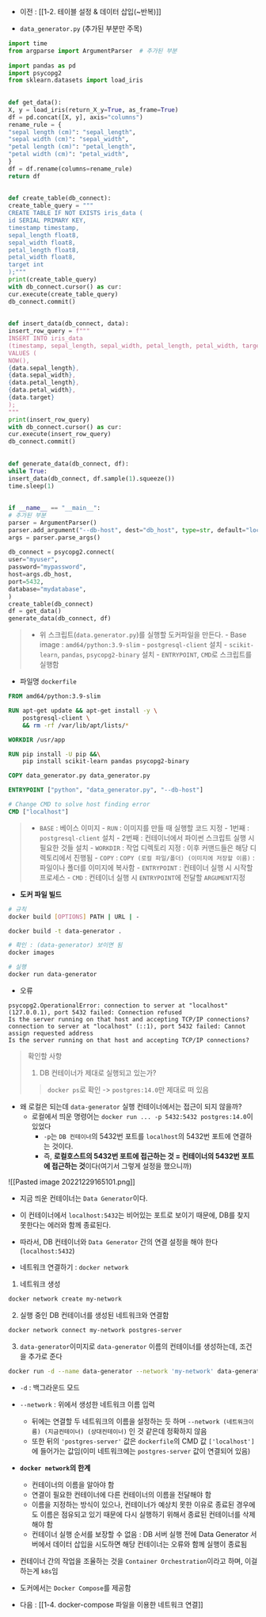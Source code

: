 - 이전 : [[1-2. 테이블 설정 & 데이터 삽입(~반복)]]

- `data_generator.py` (추가된 부분만 주목)
```python
import time  
from argparse import ArgumentParser  # 추가된 부분
  
import pandas as pd  
import psycopg2  
from sklearn.datasets import load_iris  
  
  
def get_data():  
X, y = load_iris(return_X_y=True, as_frame=True)  
df = pd.concat([X, y], axis="columns")  
rename_rule = {  
"sepal length (cm)": "sepal_length",  
"sepal width (cm)": "sepal_width",  
"petal length (cm)": "petal_length",  
"petal width (cm)": "petal_width",  
}  
df = df.rename(columns=rename_rule)  
return df  
  
  
def create_table(db_connect):  
create_table_query = """  
CREATE TABLE IF NOT EXISTS iris_data (  
id SERIAL PRIMARY KEY,  
timestamp timestamp,  
sepal_length float8,  
sepal_width float8,  
petal_length float8,  
petal_width float8,  
target int  
);"""  
print(create_table_query)  
with db_connect.cursor() as cur:  
cur.execute(create_table_query)  
db_connect.commit()  
  
  
def insert_data(db_connect, data):  
insert_row_query = f"""  
INSERT INTO iris_data  
(timestamp, sepal_length, sepal_width, petal_length, petal_width, target)  
VALUES (  
NOW(),  
{data.sepal_length},  
{data.sepal_width},  
{data.petal_length},  
{data.petal_width},  
{data.target}  
);  
"""  
print(insert_row_query)  
with db_connect.cursor() as cur:  
cur.execute(insert_row_query)  
db_connect.commit()  
  
  
def generate_data(db_connect, df):  
while True:  
insert_data(db_connect, df.sample(1).squeeze())  
time.sleep(1)  
  
  
if __name__ == "__main__":  
# 추가된 부분
parser = ArgumentParser()  
parser.add_argument("--db-host", dest="db_host", type=str, default="localhost")  
args = parser.parse_args()  
  
db_connect = psycopg2.connect(  
user="myuser",  
password="mypassword",  
host=args.db_host,  
port=5432,  
database="mydatabase",  
)  
create_table(db_connect)  
df = get_data()  
generate_data(db_connect, df)
```

> - 위 스크립트(`data.generator.py`)를 실행할 도커파일을 만든다.
		- Base image : `amd64/python:3.9-slim`
		- `postgresql-client` 설치
		- `scikit-learn`, `pandas`, `psycopg2-binary` 설치
		- `ENTRYPOINT`, `CMD`로 스크립트를 실행함

- 파일명 `dockerfile`
```dockerfile
FROM amd64/python:3.9-slim

RUN apt-get update && apt-get install -y \
    postgresql-client \
    && rm -rf /var/lib/apt/lists/*

WORKDIR /usr/app

RUN pip install -U pip &&\
    pip install scikit-learn pandas psycopg2-binary

COPY data_generator.py data_generator.py

ENTRYPOINT ["python", "data_generator.py", "--db-host"]

# Change CMD to solve host finding error
CMD ["localhost"]
```
> - `BASE` : 베이스 이미지
	- `RUN` : 이미지를 만들 때 실행할 코드 지정
		- 1번째 : `postgresql-client` 설치
		- 2번째 : 컨테이너에서 파이썬 스크립트 실행 시 필요한 것들 설치
	- `WORKDIR` : 작업 디렉토리 지정 : 이후 커맨드들은 해당 디렉토리에서 진행됨
	- `COPY` : `COPY (로컬 파일/폴더) (이미지에 저장할 이름)` : 파일이나 폴더를 이미지에 복사함
	- `ENTRYPOINT` : 컨테이너 실행 시 시작할 프로세스
	- `CMD` : 컨테이너 실행 시 `ENTRYPOINT`에 전달할 `ARGUMENT`지정

- **도커 파일 빌드**
```sh
# 규칙
docker build [OPTIONS] PATH | URL | -
```
```sh
docker build -t data-generator .

# 확인 : (data-generator) 보이면 됨
docker images

# 실행
docker run data-generator
```

- 오류
```
psycopg2.OperationalError: connection to server at "localhost" (127.0.0.1), port 5432 failed: Connection refused  
Is the server running on that host and accepting TCP/IP connections?  
connection to server at "localhost" (::1), port 5432 failed: Cannot assign requested address  
Is the server running on that host and accepting TCP/IP connections?
```
> 확인할 사항
> 1. DB 컨테이너가 제대로 실행되고 있는가?
>> `docker ps`로 확인 -> `postgres:14.0`만 제대로 떠 있음

-  왜 로컬은 되는데 `data-generator` 실행 컨테이너에서는 접근이 되지 않을까?
	- 로컬에서 띄운 명령어는 `docker run ... -p 5432:5432 postgres:14.0`이 있었다
		- `-p`는 `DB 컨테이너`의 5432번 포트를 `localhost`의 5432번 포트에 연결하는 것이다.
		- 즉, **로컬호스트의 5432번 포트에 접근하는 것 = 컨테이너의 5432번 포트에 접근하는 것**이다(여기서 그렇게 설정을 했으니까)

![[Pasted image 20221229165101.png]]
- 지금 띄운 컨테이너는 `Data Generator`이다.
- 이 컨테이너에서 `localhost:5432`는 비어있는 포트로 보이기 때문에, DB를 찾지 못한다는 에러와 함께 종료된다.
- 따라서, DB 컨테이너와 `Data Generator` 간의 연결 설정을 해야 한다(`localhost:5432`)

- 네트워크 연결하기 : `docker network`
1) 네트워크 생성
```sh
docker network create my-network
```

2) 실행 중인 DB 컨테이너를 생성된 네트워크와 연결함
```sh
docker network connect my-network postgres-server
```

3) `data-generator`이미지로 `data-generator` 이름의 컨테이너를 생성하는데, 조건을 추가로 준다
```sh
docker run -d --name data-generator --network 'my-network' data-generator 'postgres-server'
```
- `-d` : 백그라운드 모드
- `--network` : 위에서 생성한 네트워크 이름 입력
	- 뒤에는 연결할 두 네트워크의 이름을 설정하는 듯 하며 `--network (네트워크이름) (지금컨테이너) (상대컨테이너)` 인 것 같은데 정확하지 않음
	- 또한 뒤의 `'postgres-server'` 값은 `dockerfile`의 CMD 값 `['localhost']` 에 들어가는 값임(이미 네트워크에는 `postgres-server` 값이 연결되어 있음)

- **`docker network`의 한계**
	- 컨테이너의 이름을 알아야 함
	- 연결이 필요한 컨테이너에 다른 컨테이너의 이름을 전달해야 함
	- 이름을 지정하는 방식이 있으나, 컨테이너가 예상치 못한 이유로 종료된 경우에도 이름은 점유되고 있기 때문에 다시 실행하기 위해서 종료된 컨테이너를 삭제해야 함
	- 컨테이너 실행 순서를 보장할 수 없음 : DB 서버 실행 전에 Data Generator 서버에서 데이터 삽입을 시도하면 해당 컨테이너는 오류와 함께 실행이 종료됨

- 컨테이너 간의 작업을 조율하는 것을 `Container Orchestration`이라고 하며, 이걸 하는게 `k8s`임
- 도커에서는 `Docker Compose`를 제공함

- 다음 : [[1-4. docker-compose 파일을 이용한 네트워크 연결]]